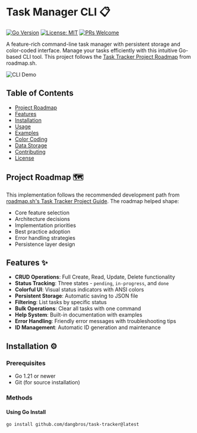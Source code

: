 # Task Manager CLI 📋

[![Go Version](https://img.shields.io/badge/go-1.21%2B-blue.svg)](https://golang.org/doc/install)
[![License: MIT](https://img.shields.io/badge/License-MIT-yellow.svg)](https://opensource.org/licenses/MIT)
[![PRs Welcome](https://img.shields.io/badge/PRs-welcome-brightgreen.svg)](https://makeapullrequest.com)

A feature-rich command-line task manager with persistent storage and color-coded interface. Manage your tasks efficiently with this intuitive Go-based CLI tool. This project follows the [Task Tracker Project Roadmap](https://roadmap.sh/projects/task-tracker) from roadmap.sh.

![CLI Demo](demo.gif) <!-- Add actual demo gif later -->

## Table of Contents
- [Project Roadmap](#project-roadmap-)
- [Features](#features-)
- [Installation](#installation-)
- [Usage](#usage-)
- [Examples](#examples-)
- [Color Coding](#color-coding-)
- [Data Storage](#data-storage-)
- [Contributing](#contributing-)
- [License](#license-)

## Project Roadmap 🗺️
This implementation follows the recommended development path from [roadmap.sh's Task Tracker Project Guide](https://roadmap.sh/projects/task-tracker). The roadmap helped shape:

- Core feature selection
- Architecture decisions
- Implementation priorities
- Best practice adoption
- Error handling strategies
- Persistence layer design

## Features ✨

- **CRUD Operations**: Full Create, Read, Update, Delete functionality
- **Status Tracking**: Three states - `pending`, `in-progress`, and `done`
- **Colorful UI**: Visual status indicators with ANSI colors
- **Persistent Storage**: Automatic saving to JSON file
- **Filtering**: List tasks by specific status
- **Bulk Operations**: Clear all tasks with one command
- **Help System**: Built-in documentation with examples
- **Error Handling**: Friendly error messages with troubleshooting tips
- **ID Management**: Automatic ID generation and maintenance

## Installation ⚙️

### Prerequisites
- Go 1.21 or newer
- Git (for source installation)

### Methods

#### Using Go Install
```bash
go install github.com/dangbros/task-tracker@latest